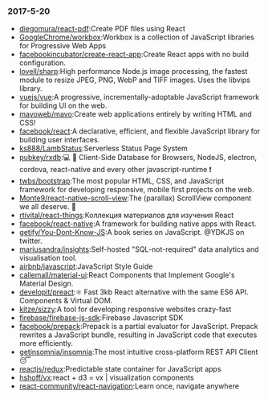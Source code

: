 ### 2017-5-20 
* [diegomura/react-pdf](https://github.com//diegomura/react-pdf):Create PDF files using React 
* [GoogleChrome/workbox](https://github.com//GoogleChrome/workbox):Workbox is a collection of JavaScript libraries for Progressive Web Apps 
* [facebookincubator/create-react-app](https://github.com//facebookincubator/create-react-app):Create React apps with no build configuration. 
* [lovell/sharp](https://github.com//lovell/sharp):High performance Node.js image processing, the fastest module to resize JPEG, PNG, WebP and TIFF images. Uses the libvips library. 
* [vuejs/vue](https://github.com//vuejs/vue):A progressive, incrementally-adoptable JavaScript framework for building UI on the web. 
* [mavoweb/mavo](https://github.com//mavoweb/mavo):Create web applications entirely by writing HTML and CSS! 
* [facebook/react](https://github.com//facebook/react):A declarative, efficient, and flexible JavaScript library for building user interfaces. 
* [ks888/LambStatus](https://github.com//ks888/LambStatus):Serverless Status Page System 
* [pubkey/rxdb](https://github.com//pubkey/rxdb):💻 📱 Client-Side Database for Browsers, NodeJS, electron, cordova, react-native and every other javascript-runtime ❗️ 
* [twbs/bootstrap](https://github.com//twbs/bootstrap):The most popular HTML, CSS, and JavaScript framework for developing responsive, mobile first projects on the web. 
* [Monte9/react-native-scroll-view](https://github.com//Monte9/react-native-scroll-view):The (parallax) ScrollView component we all deserve. 🚀 
* [rtivital/react-things](https://github.com//rtivital/react-things):Коллекция материалов для изучения React 
* [facebook/react-native](https://github.com//facebook/react-native):A framework for building native apps with React. 
* [getify/You-Dont-Know-JS](https://github.com//getify/You-Dont-Know-JS):A book series on JavaScript. @YDKJS on twitter. 
* [mariusandra/insights](https://github.com//mariusandra/insights):Self-hosted "SQL-not-required" data analytics and visualisation tool. 
* [airbnb/javascript](https://github.com//airbnb/javascript):JavaScript Style Guide 
* [callemall/material-ui](https://github.com//callemall/material-ui):React Components that Implement Google's Material Design. 
* [developit/preact](https://github.com//developit/preact):⚛️ Fast 3kb React alternative with the same ES6 API. Components & Virtual DOM. 
* [kitze/sizzy](https://github.com//kitze/sizzy):A tool for developing responsive websites crazy-fast 
* [firebase/firebase-js-sdk](https://github.com//firebase/firebase-js-sdk):Firebase Javascript SDK 
* [facebook/prepack](https://github.com//facebook/prepack):Prepack is a partial evaluator for JavaScript. Prepack rewrites a JavaScript bundle, resulting in JavaScript code that executes more efficiently. 
* [getinsomnia/insomnia](https://github.com//getinsomnia/insomnia):The most intuitive cross-platform REST API Client 😴 
* [reactjs/redux](https://github.com//reactjs/redux):Predictable state container for JavaScript apps 
* [hshoff/vx](https://github.com//hshoff/vx):react + d3 = vx | visualization components 
* [react-community/react-navigation](https://github.com//react-community/react-navigation):Learn once, navigate anywhere 
